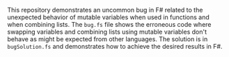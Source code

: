 This repository demonstrates an uncommon bug in F# related to the unexpected behavior of mutable variables when used in functions and when combining lists. The `bug.fs` file shows the erroneous code where swapping variables and combining lists using mutable variables don't behave as might be expected from other languages. The solution is in `bugSolution.fs` and demonstrates how to achieve the desired results in F#.